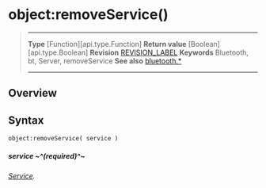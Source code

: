 # object:removeService()

> --------------------- ------------------------------------------------------------------------------------------
> __Type__              [Function][api.type.Function]
> __Return value__      [Boolean][api.type.Boolean]
> __Revision__          [REVISION_LABEL](REVISION_URL)
> __Keywords__          Bluetooth, bt, Server, removeService
> __See also__          [bluetooth.*](/plugin.bluetooth.md)
> --------------------- ------------------------------------------------------------------------------------------

## Overview

## Syntax

	object:removeService( service )

##### service ~^(required)^~
_[Service](/plugin.bluetooth.type.Service.md)._